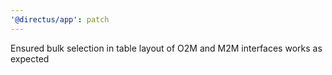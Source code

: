 ```yaml
---
'@directus/app': patch
---
```


Ensured bulk selection in table layout of O2M and M2M interfaces works as expected
